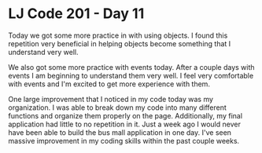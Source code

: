 # LJ Code 201 - Day 11

Today we got some more practice in with using objects.  I found this repetition very beneficial in helping objects become something that I understand very well.  

We also got some more practice with events today.  After a couple days with events I am beginning to understand them very well.  I feel very comfortable with events and I'm excited to get more experience with them.  

One large improvement that I noticed in my code today was my organization.  I was able to break down my code into many different functions and organize them properly on the page. Additionally, my final application had little to no repetition in it.  Just a week ago I would never have been able to build the bus mall application in one day.  I've seen massive improvement in my coding skills within the past couple weeks.  
